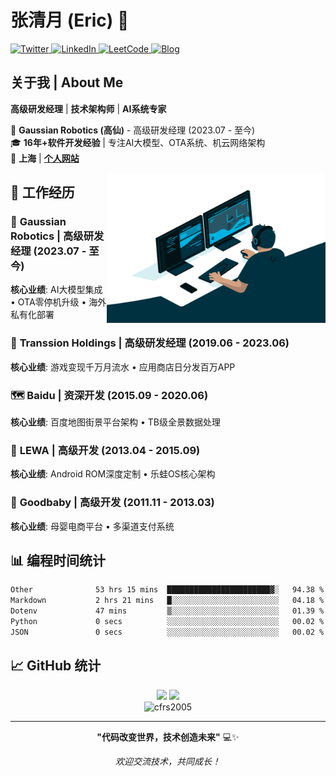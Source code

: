 # 张清月 (Eric) 👋

<div align="left">
  <a href="https://twitter.com/cfrs2005">
    <img alt="Twitter" width="22px" src="https://cdn.jsdelivr.net/npm/simple-icons@v3/icons/twitter.svg" />
  </a>
  <a href="https://www.linkedin.com/in/cfrs2005/">
    <img alt="LinkedIn" width="22px" src="https://cdn.jsdelivr.net/npm/simple-icons@v3/icons/linkedin.svg" />
  </a>
  <a href="https://leetcode-cn.com/u/an-jing-64/">
    <img alt="LeetCode" width="22px" src="https://cdn.jsdelivr.net/npm/simple-icons@v3/icons/leetcode.svg" />
  </a>
  <a href="http://www.80aj.com/">
    <img alt="Blog" width="22px" src="https://cdn.jsdelivr.net/npm/simple-icons@v3/icons/rss.svg" />
  </a>
</div>

## 关于我 | About Me

**高级研发经理** | **技术架构师** | **AI系统专家**

🏢 **Gaussian Robotics (高仙)** - 高级研发经理 (2023.07 - 至今)  
🎓 **16年+软件开发经验** | 专注AI大模型、OTA系统、机云网络架构  
📍 **上海** | **[个人网站](http://www.80aj.com/)**

<img align="right" alt="Coding GIF" src="code.gif" width="350" height="240" />

## 💼 工作经历

### 🤖 **Gaussian Robotics** | 高级研发经理 (2023.07 - 至今)
**核心业绩**: AI大模型集成 • OTA零停机升级 • 海外私有化部署

### 📱 **Transsion Holdings** | 高级研发经理 (2019.06 - 2023.06)
**核心业绩**: 游戏变现千万月流水 • 应用商店日分发百万APP

### 🗺️ **Baidu** | 资深开发 (2015.09 - 2020.06)
**核心业绩**: 百度地图街景平台架构 • TB级全景数据处理

### 📲 **LEWA** | 高级开发 (2013.04 - 2015.09)
**核心业绩**: Android ROM深度定制 • 乐蛙OS核心架构

### 🛒 **Goodbaby** | 高级开发 (2011.11 - 2013.03)
**核心业绩**: 母婴电商平台 • 多渠道支付系统

## 📊 编程时间统计

<!--START_SECTION:waka-->

```txt
Other              53 hrs 15 mins  ███████████████████████▓░   94.38 %
Markdown           2 hrs 21 mins   █░░░░░░░░░░░░░░░░░░░░░░░░   04.18 %
Dotenv             47 mins         ▒░░░░░░░░░░░░░░░░░░░░░░░░   01.39 %
Python             0 secs          ░░░░░░░░░░░░░░░░░░░░░░░░░   00.02 %
JSON               0 secs          ░░░░░░░░░░░░░░░░░░░░░░░░░   00.02 %
```

<!--END_SECTION:waka-->

## 📈 GitHub 统计

<div align="center">
  <img height="180em" src="https://github-readme-stats.vercel.app/api?username=cfrs2005&show_icons=true&theme=dracula&include_all_commits=true&count_private=true"/>
  <img height="180em" src="https://github-readme-stats.vercel.app/api/top-langs/?username=cfrs2005&layout=compact&langs_count=8&theme=dracula"/>
</div>

<div align="center">
  <img src="https://github-readme-streak-stats.herokuapp.com/?user=cfrs2005&theme=dracula" alt="cfrs2005" />
</div>

---

<div align="center">
  
**"代码改变世界，技术创造未来"** 💻✨

*欢迎交流技术，共同成长！*
  
</div>